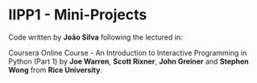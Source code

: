 # IIPP1 - Mini-Projects

Code written by **João Silva** following the lectured in:

Coursera Online Course - An Introduction to Interactive Programming in Python (Part 1) 
by **Joe Warren**, **Scott Rixner**, **John Greiner** and **Stephen Wong**
from **Rice University**.
